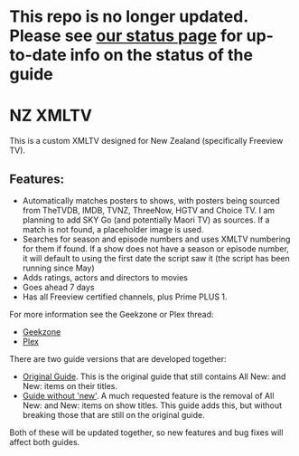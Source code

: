 # This repo is no longer updated. Please see [our status page](https://nzxmltv.statuspage.io) for up-to-date info on the status of the guide

# NZ XMLTV
This is a custom XMLTV designed for New Zealand (specifically Freeview TV). 

## Features:
- Automatically matches posters to shows, with posters being sourced from TheTVDB, IMDB, TVNZ, ThreeNow, HGTV and Choice TV. I am planning to add SKY Go (and potentially Maori TV) as sources. If a match is not found, a placeholder image is used.
- Searches for season and episode numbers and uses XMLTV numbering for them if found. If a show does not have a season or episode number, it will default to using the first date the script saw it (the script has been running since May)
- Adds ratings, actors and directors to movies
- Goes ahead 7 days
- Has all Freeview certified channels, plus Prime PLUS 1.

For more information see the Geekzone or Plex thread:
* [Geekzone](https://www.geekzone.co.nz/forums.asp?forumid=126&topicid=242433)
* [Plex](https://forums.plex.tv/t/poor-progam-guide-information-in-new-zealand/227249/8)

There are two guide versions that are developed together:
* [Original Guide](https://nzxmltv.github.io/xmltv/guide.xml). This is the original guide that still contains All New: and New: items on their titles.
* [Guide without 'new'](https://nzxmltv.github.io/xmltv/guide-v2.xml). A much requested feature is the removal of All New: and New: items on show titles. This guide adds this, but without breaking those that are still on the original guide.

Both of these will be updated together, so new features and bug fixes will affect both guides.
